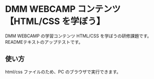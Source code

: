 # DMM WEBCAMP コンテンツ【HTML/CSS を学ぼう】

DMM WEBCAMP の学習コンテンツ HTML/CSS を学ぼうの研修課題です。
READMEテキストのアップテストです。

## 使い方

html/css ファイルのため、PC のブラウザで実行できます。
